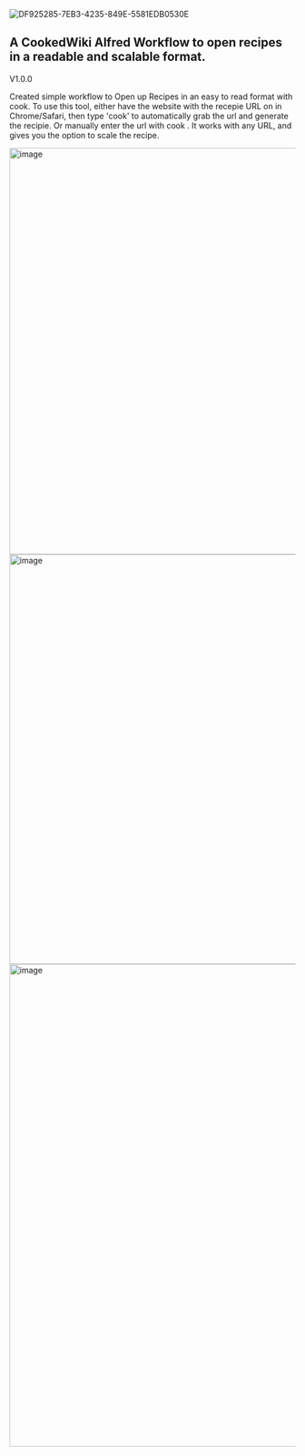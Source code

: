 ![DF925285-7EB3-4235-849E-5581EDB0530E](https://github.com/user-attachments/assets/587d7d25-840b-4096-9e4d-7e5172fbffed)
<h2> A CookedWiki Alfred Workflow to open recipes in a readable and scalable format. </h2>

V1.0.0

Created simple workflow to
Open up Recipes in an easy to read format with cook. To use this tool, either have the website with the recepie URL on in Chrome/Safari, then type 'cook' to automatically grab the url and generate the recipie. Or manually enter the url with cook <url>. It works with any URL, and gives you the option to scale the recipe.


<img width="714" alt="image" src="https://github.com/user-attachments/assets/01a4b54c-5584-4d91-93ce-eab6b2ae7723">

<img width="720" alt="image" src="https://github.com/user-attachments/assets/843fa5c3-391d-4070-87d8-f6adc97f30eb">

<img width="848" alt="image" src="https://github.com/user-attachments/assets/21eea559-0e9a-47cc-a7df-aafd0ea77cc9">
